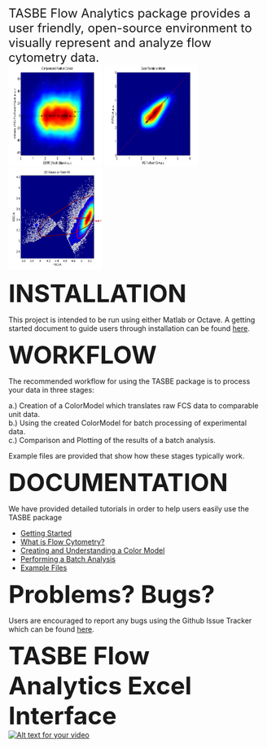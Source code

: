  
<font size="5">
TASBE Flow Analytics package provides a user friendly, open-source environment to visually represent and analyze flow cytometry data.</font> 



<div class="container">
   <img src="https://github.com/TASBE/TASBE/blob/master/docs/resources/color_compensation.png?raw=true" height="200" width="185" />

 <img src="https://github.com/TASBE/TASBE/blob/master/docs/resources/color_translation.png?raw=true"  height="200" width="185" />

  <img src="https://github.com/TASBE/TASBE/blob/master/docs/resources/AutomaticGate.png?raw=true" height="200" width="185" />
</div>

<font size="9"><b>INSTALLATION</b></font>

 This project is intended to be run using either Matlab or Octave. A getting started document
to guide users through installation can be found <a href="https://github.com/TASBE/TASBE/blob/master/docs/GettingStarted/tasbe-getting-started-tutorial.pdf">here</a>. 

<font size="9"><b>WORKFLOW</b></font>

 The recommended workflow for using the TASBE package is to process your data in three stages: 
 
 
   a.) Creation of a ColorModel which translates raw FCS data to comparable unit data. <br /> 
   b.) Using the created ColorModel for batch processing of experimental data. <br /> 
   c.) Comparison and Plotting of the results of a batch analysis.  
 
Example files are provided that show how these stages typically work.
   

<font size="9"><b>DOCUMENTATION</b></font>

  We have provided detailed tutorials in order to help users easily use the TASBE package 
  
  * <a href="https://github.com/TASBE/TASBE/blob/master/docs/GettingStarted/tasbe-getting-started-tutorial.pdf">Getting Started </a> 
  * <a href="https://github.com/TASBE/TASBE/tree/master/docs/FlowCytometryDocumentation"> What is Flow Cytometry? </a> 
  * <a href="https://github.com/TASBE/TASBE/blob/master/docs/ColorModelTutorial/tasbe-color-model.pdf"> Creating and Understanding a Color Model </a> 
  * <a href="https://github.com/TASBE/TASBE/blob/master/docs/BatchAnalysisTutorial/tasbe-batch-analysis-tutorial.pdf"> Performing a Batch Analysis </a> 
  * <a href="https://github.com/TASBE/TASBE/tree/master/docs/Example%20Files"> Example Files </a>

<font size="9"><b>Problems? Bugs?</b></font>

Users are encouraged to report any bugs using the Github Issue Tracker which can be found <a href="https://github.com/TASBE/TASBEFlowAnalytics/issues">here</a>.

<font size="9"><b>TASBE Flow Analytics Excel Interface</b></font>
<br>
[![Alt text for your video](https://img.youtube.com/vi/EMQJlTAzuDU/0.jpg)](https://www.youtube.com/watch?v=EMQJlTAzuDU)



